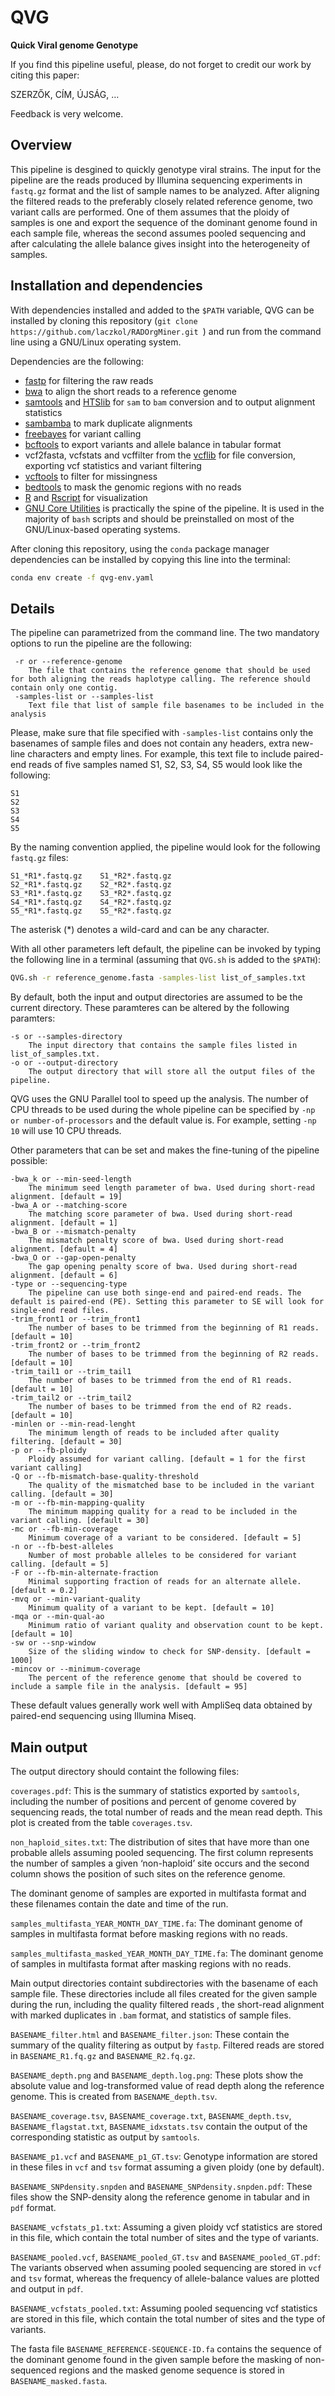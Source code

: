 # QVG

**Quick Viral genome Genotype**

If you find this pipeline useful, please, do not forget to credit our work by citing this paper:

SZERZŐK, CÍM, ÚJSÁG, …

Feedback is very welcome.

## Overview

This pipeline is desgined to quickly genotype viral strains. The input for the pipeline are the reads produced by Illumina sequencing experiments in `fastq.gz` format and the list of sample names to be analyzed. After aligning the filtered reads to the preferably closely related reference genome, two variant calls are performed. One of them assumes that the ploidy of samples is one and export the sequence of the dominant genome found in each sample file, whereas the second assumes pooled sequencing and after calculating the allele balance gives insight into the heterogeneity of samples.

## Installation and dependencies

With dependencies installed and added to the `$PATH` variable, QVG can be installed by cloning this repository (`git clone https://github.com/laczkol/RADOrgMiner.git `) and run from the command line using a GNU/Linux operating system.

Dependencies are the following:

- [fastp](https://github.com/OpenGene/fastp) for filtering the raw reads
- [bwa](http://bio-bwa.sourceforge.net/) to align the short reads to a reference genome
- [samtools](http://www.htslib.org/) and [HTSlib](http://www.htslib.org/) for `sam` to `bam` conversion and to output alignment statistics
- [sambamba](https://lomereiter.github.io/sambamba/) to mark duplicate alignments
- [freebayes](https://github.com/freebayes/freebayes) for variant calling
- [bcftools](https://samtools.github.io/bcftools/bcftools.html) to export variants and allele balance in tabular format
- vcf2fasta, vcfstats and vcffilter from the [vcflib](https://github.com/vcflib/vcflib) for file conversion, exporting vcf statistics and variant filtering
- [vcftools](http://vcftools.sourceforge.net/) to filter for missingness
- [bedtools](https://bedtools.readthedocs.io/en/latest/) to mask the genomic regions with no reads
- [R](https://www.r-project.org/) and [Rscript](https://rdrr.io/r/utils/Rscript.html) for visualization
- [GNU Core Utilities](https://www.gnu.org/software/coreutils/) is practically the spine of the pipeline. It is used in the majority of `bash` scripts and should be preinstalled on most of the GNU/Linux-based operating systems.

After cloning this repository, using the `conda` package manager dependencies can be installed by copying this line into the terminal:
````bash
conda env create -f qvg-env.yaml 
````
## Details

The pipeline can parametrized from the command line. The two mandatory options to run the pipeline are the following:

```
 -r or --reference-genome
 	The file that contains the reference genome that should be used for both aligning the reads haplotype calling. The reference should contain only one contig.
 -samples-list or --samples-list
	Text file that list of sample file basenames to be included in the analysis
```

Please, make sure that file specified with `-samples-list` contains only the basenames of sample files and does not contain any headers, extra new-line characters and empty lines. For example, this text file to include paired-end reads of five samples named S1, S2, S3, S4, S5 would look like the following:

````
S1
S2
S3
S4
S5
````

By the naming convention applied, the pipeline would look for the following `fastq.gz` files:

````
S1_*R1*.fastq.gz	S1_*R2*.fastq.gz
S2_*R1*.fastq.gz	S2_*R2*.fastq.gz
S3_*R1*.fastq.gz	S3_*R2*.fastq.gz
S4_*R1*.fastq.gz	S4_*R2*.fastq.gz
S5_*R1*.fastq.gz	S5_*R2*.fastq.gz
````

The asterisk (*) denotes a wild-card and can be any character.

With all other parameters left default, the pipeline can be invoked by typing the following line in a terminal (assuming that `QVG.sh` is added to the `$PATH`):

````bash
QVG.sh -r reference_genome.fasta -samples-list list_of_samples.txt
````

By default, both the input and output directories are assumed to be the current directory. These paramteres can be altered by the following paramters:

````
-s or --samples-directory
	The input directory that contains the sample files listed in list_of_samples.txt.
-o or --output-directory
	The output directory that will store all the output files of the pipeline.
````

QVG uses the GNU Parallel tool to speed up the analysis. The number of CPU threads to be used during the whole pipeline can be specified by `-np or number-of-processors` and the default value is. For example, setting `-np 10` will use 10 CPU threads.

Other parameters that can be set and makes the fine-tuning of the pipeline possible:

````
-bwa_k or --min-seed-length
	The minimum seed length parameter of bwa. Used during short-read alignment. [default = 19]
-bwa_A or --matching-score
	The matching score parameter of bwa. Used during short-read alignment. [default = 1]
-bwa_B or --mismatch-penalty
	The mismatch penalty score of bwa. Used during short-read alignment. [default = 4]
-bwa_O or --gap-open-penalty
	The gap opening penalty score of bwa. Used during short-read alignment. [default = 6]
-type or --sequencing-type
	The pipeline can use both singe-end and paired-end reads. The default is paired-end (PE). Setting this parameter to SE will look for single-end read files.
-trim_front1 or --trim_front1
	The number of bases to be trimmed from the beginning of R1 reads. [default = 10]
-trim_front2 or --trim_front2
	The number of bases to be trimmed from the beginning of R2 reads. [default = 10]
-trim_tail1 or --trim_tail1
	The number of bases to be trimmed from the end of R1 reads. [default = 10]
-trim_tail2 or --trim_tail2
	The number of bases to be trimmed from the end of R2 reads. [default = 10]
-minlen or --min-read-lenght
	The minimum length of reads to be included after quality filtering. [default = 30]
-p or --fb-ploidy
	Ploidy assumed for variant calling. [default = 1 for the first variant calling]
-Q or --fb-mismatch-base-quality-threshold
	The quality of the mismatched base to be included in the variant calling. [default = 30]
-m or --fb-min-mapping-quality
	The minimum mapping quality for a read to be included in the variant calling. [default = 30]
-mc or --fb-min-coverage
	Minimum coverage of a variant to be considered. [default = 5]
-n or --fb-best-alleles
	Number of most probable alleles to be considered for variant calling. [default = 5]
-F or --fb-min-alternate-fraction
	Minimal supporting fraction of reads for an alternate allele. [default = 0.2]
-mvq or --min-variant-quality
	Minimum quality of a variant to be kept. [default = 10]
-mqa or --min-qual-ao
	Minimum ratio of variant quality and observation count to be kept. [default = 10]
-sw or --snp-window
	Size of the sliding window to check for SNP-density. [default = 1000]
-mincov or --minimum-coverage
	The percent of the reference genome that should be covered to include a sample file in the analysis. [default = 95]
````

These default values generally work well with AmpliSeq data obtained by paired-end sequencing using Illumina Miseq. 

## Main output

The output directory should containt the following files:

`coverages.pdf`: This is the summary of statistics exported by `samtools`, including the number of positions and percent of genome covered by sequencing reads,  the total number of reads and the mean read depth. This plot is created from the table `coverages.tsv`.

`non_haploid_sites.txt`: The distribution of sites that have more than one probable allels assuming pooled sequencing. The first column represents the number of samples a given ‘non-haploid’ site occurs and the second column shows the position of such sites on the reference genome.

The dominant genome of samples are exported in multifasta format and these filenames contain the date and time of the run.

`samples_multifasta_YEAR_MONTH_DAY_TIME.fa`: The dominant genome of samples in multifasta format before masking regions with no reads.

`samples_multifasta_masked_YEAR_MONTH_DAY_TIME.fa`: The dominant genome of samples in multifasta format after masking regions with no reads.

Main output directories containt subdirectories with the basename of each sample file. These directories include all files created for the given sample during the run, including the quality filtered reads , the short-read alignment with marked duplicates in `.bam` format, and statistics of sample files.

`BASENAME_filter.html` and `BASENAME_filter.json`: These contain the summary of the quality filtering as output by `fastp`. Filtered reads are stored in `BASENAME_R1.fq.gz` and `BASENAME_R2.fq.gz`.

`BASENAME_depth.png` and `BASENAME_depth.log.png`: These plots show the absolute value and log-transformed value of read depth along the reference genome. This is created from `BASENAME_depth.tsv`.

`BASENAME_coverage.tsv`, `BASENAME_coverage.txt`, `BASENAME_depth.tsv`, `BASENAME_flagstat.txt`, `BASENAME_idxstats.tsv` contain the output of the corresponding statistic as output by `samtools`.

`BASENAME_p1.vcf` and `BASENAME_p1_GT.tsv`: Genotype information are stored in these files in `vcf` and `tsv` format assuming a given ploidy (one by default).

`BASENAME_SNPdensity.snpden` and `BASENAME_SNPdensity.snpden.pdf`: These files show the SNP-density along the reference genome in tabular and in `pdf` format.

`BASENAME_vcfstats_p1.txt`: Assuming a given ploidy vcf statistics are stored in this file, which contain the total number of sites and the type of variants.

`BASENAME_pooled.vcf`, `BASENAME_pooled_GT.tsv` and `BASENAME_pooled_GT.pdf`: The variants observed when assuming pooled sequencing are stored in `vcf` and `tsv` format, whereas the frequency of allele-balance values are plotted and output in `pdf`.

`BASENAME_vcfstats_pooled.txt`: Assuming pooled sequencing vcf statistics are stored in this file, which contain the total number of sites and the type of variants.

The fasta file `BASENAME_REFERENCE-SEQUENCE-ID.fa` contains the sequence of the dominant genome found in the given sample before the masking of non-sequenced regions and the masked genome sequence is stored in `BASENAME_masked.fasta`.
